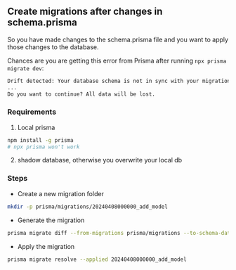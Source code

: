 ## Create migrations after changes in schema.prisma

So you have made changes to the schema.prisma file and you want to apply those changes to the database.

Chances are you are getting this error from Prisma after running `npx prisma migrate dev`:

```txt
Drift detected: Your database schema is not in sync with your migration history.
...
Do you want to continue? All data will be lost.
```

### Requirements

1. Local prisma

```bash
npm install -g prisma
# npx prisma won't work
```

2. shadow database, otherwise you overwrite your local db

### Steps

- Create a new migration folder

```bash
mkdir -p prisma/migrations/20240408000000_add_model
```

- Generate the migration

```bash
prisma migrate diff --from-migrations prisma/migrations --to-schema-datamodel prisma/schema.prisma --shadow-database-url "postgresql://postgres.{SENSITIVE_PASSWORD}@aws-0-us-west-1.pooler.supabase.com:5432/postgres" --script > prisma/migrations/20240815000000_add_organization_memberships/migration.sql
```

- Apply the migration

```bash
prisma migrate resolve --applied 20240408000000_add_model
```

